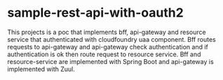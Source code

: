 # sample-rest-api-with-oauth2
This projects is a poc that implements bff, api-gateway and resource service that authenticated with cloudfoundry uaa component. Bff routes requests to api-gateway and api-gateway check authentication and if authentication is ok then route request to resource service. Bff and resource-service are implemented with Spring Boot and api-gateway is implemented with Zuul.
